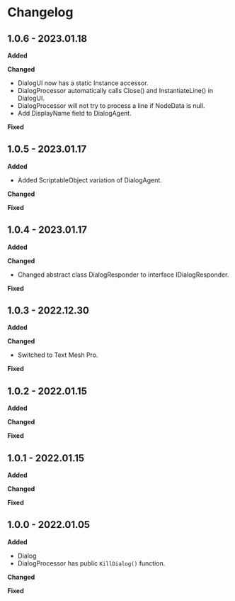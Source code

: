 # Changelog

## 1.0.6 - 2023.01.18

**Added**

**Changed**

* DialogUI now has a static Instance accessor.
* DialogProcessor automatically calls Close() and InstantiateLine() in DialogUI.
* DialogProcessor will not try to process a line if NodeData is null.
* Add DisplayName field to DialogAgent.

**Fixed**

## 1.0.5 - 2023.01.17

**Added**

* Added ScriptableObject variation of DialogAgent.

**Changed**

**Fixed**

## 1.0.4 - 2023.01.17

**Added**

**Changed**

* Changed abstract class DialogResponder to interface IDialogResponder.

**Fixed**

## 1.0.3 - 2022.12.30

**Added**

**Changed**

* Switched to Text Mesh Pro.

**Fixed**

## 1.0.2 - 2022.01.15

**Added**

**Changed**

**Fixed**

## 1.0.1 - 2022.01.15

**Added**

**Changed**

**Fixed**

## 1.0.0 - 2022.01.05

**Added**

* Dialog
* DialogProcessor has public `KillDialog()` function.

**Changed**

**Fixed**
